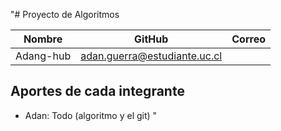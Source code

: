 "# Proyecto de Algoritmos

| Nombre | GitHub | Correo |
|--------|--------|--------|
| Adang-hub | adan.guerra@estudiante.uc.cl |

## Aportes de cada integrante
- Adan: Todo (algoritmo y el git)
" 
